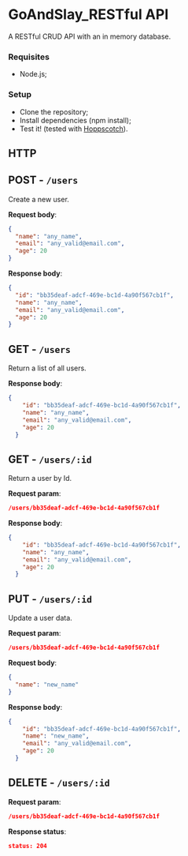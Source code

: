 # GoAndSlay_RESTful API
A RESTful CRUD API with an in memory database. 

### Requisites
* Node.js;

### Setup
* Clone the repository;
* Install dependencies (npm install);
* Test it! (tested with [Hoppscotch](https://hoppscotch.io/)).

## HTTP

## POST - `/users`

Create a new user.

**Request body**:
```json
{
  "name": "any_name",
  "email": "any_valid@email.com",
  "age": 20  
}
```
**Response body**:
```json
{
  "id": "bb35deaf-adcf-469e-bc1d-4a90f567cb1f",
  "name": "any_name",
  "email": "any_valid@email.com",
  "age": 20
}
```

## GET - `/users`

Return a list of all users.

**Response body**:
```json
{
    "id": "bb35deaf-adcf-469e-bc1d-4a90f567cb1f",
    "name": "any_name",
    "email": "any_valid@email.com",
    "age": 20
  }
```

## GET - `/users/:id`

Return a user by Id.

**Request param**:
```json
/users/bb35deaf-adcf-469e-bc1d-4a90f567cb1f
```
**Response body**:
```json
{
    "id": "bb35deaf-adcf-469e-bc1d-4a90f567cb1f",
    "name": "any_name",
    "email": "any_valid@email.com",
    "age": 20
  }
```

## PUT - `/users/:id`  

Update a user data.

**Request param**:
```json
/users/bb35deaf-adcf-469e-bc1d-4a90f567cb1f
```
**Request body**:
```json
{
  "name": "new_name"
}
```
**Response body**:
```json
{
    "id": "bb35deaf-adcf-469e-bc1d-4a90f567cb1f",
    "name": "new_name",
    "email": "any_valid@email.com",
    "age": 20
  }
```

## DELETE - `/users/:id`
**Request param**:
```json
/users/bb35deaf-adcf-469e-bc1d-4a90f567cb1f
```
**Response status**:
```json
status: 204
```
